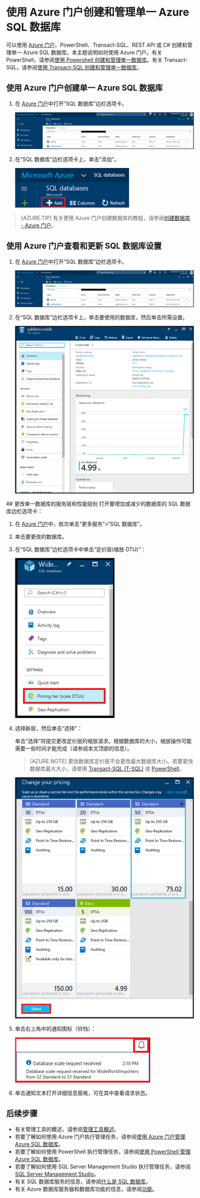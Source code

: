 <properties
    pageTitle="Azure 门户：创建和管理单一 Azure SQL 数据库 | Azure"
    description="快速参考：如何使用 Azure 门户创建和管理单一 Azure SQL 数据库"
    services="sql-database"
    documentationcenter=""
    author="CarlRabeler"
    manager="jhubbard"
    editor="" />
<tags
    ms.service="sql-database"
    ms.custom="single databases"
    ms.devlang="NA"
    ms.workload="data-management"
    ms.topic="article"
    ms.tgt_pltfrm="NA"
    ms.date="02/06/2017"
    wacn.date="03/24/2017"
    ms.author="carlrab" />  


# 使用 Azure 门户创建和管理单一 Azure SQL 数据库

可以使用 [Azure 门户](https://portal.azure.cn/)、PowerShell、Transact-SQL、REST API 或 C# 创建和管理单一 Azure SQL 数据库。本主题说明如何使用 Azure 门户。有关 PowerShell，请参阅[使用 Powershell 创建和管理单一数据库](/documentation/articles/sql-database-manage-single-databases-powershell/)。有关 Transact-SQL，请参阅[使用 Transact-SQL 创建和管理单一数据库](/documentation/articles/sql-database-manage-single-databases-tsql/)。

## 使用 Azure 门户创建单一 Azure SQL 数据库

1. 在 [Azure 门户](https://portal.azure.cn/)中打开“SQL 数据库”边栏选项卡。

    ![SQL 数据库](./media/sql-database-get-started/sql-databases.png)  

2. 在“SQL 数据库”边栏选项卡上，单击“添加”。

    ![添加 sql 数据库](./media/sql-database-get-started/add-sql-database.png)  


> [AZURE.TIP]
>有关使用 Azure 门户创建数据库的教程，请参阅[创建数据库 - Azure 门户](/documentation/articles/sql-database-get-started/)。
>    

## 使用 Azure 门户查看和更新 SQL 数据库设置

1. 在 [Azure 门户](https://portal.azure.cn/)中打开“SQL 数据库”边栏选项卡。

    ![SQL 数据库](./media/sql-database-get-started/sql-databases.png)  


2. 在“SQL 数据库”边栏选项卡上，单击要使用的数据库，然后单击所需设置。

    ![新建示例 db 边栏选项卡](./media/sql-database-get-started/new-sample-db-blade.png)  


##<a name="change-the-service-tier-and-performance-level-of-a-single-database"></a> 更改单一数据库的服务层和性能级别
打开要增加或减少的数据库的 SQL 数据库边栏选项卡：

1. 在 [Azure 门户](https://portal.azure.cn)中，依次单击“更多服务”>“SQL 数据库”。
2. 单击要更改的数据库。
3. 在“SQL 数据库”边栏选项卡中单击“定价层(缩放 DTU)”：
   
   ![定价层](./media/sql-database-manage-single-database-portal/new-tier.png)  
4. 选择新层，然后单击“选择”：
   
   单击“选择”将提交更改定价层的缩放请求。根据数据库的大小，缩放操作可能需要一些时间才能完成（请参阅本文顶部的信息）。
   
   > [AZURE.NOTE]
   >更改数据库定价层不会更改最大数据库大小。若要更改数据库最大大小，请使用 [Transact-SQL (T-SQL)](https://msdn.microsoft.com/zh-cn/library/mt574871.aspx) 或 [PowerShell](https://msdn.microsoft.com/zh-cn/library/mt619433.aspx)。
   > 
   > 
   
   ![选择定价层](./media/sql-database-manage-single-database-portal/choose-tier.png)  
5. 单击右上角中的通知图标（铃铛）：
   
   ![通知](./media/sql-database-manage-single-database-portal/scale-notification.png)
6. 单击通知文本打开详细信息窗格，可在其中查看请求状态。

## 后续步骤
* 有关管理工具的概述，请参阅[管理工具概述](/documentation/articles/sql-database-manage-overview/)。
* 若要了解如何使用 Azure 门户执行管理任务，请参阅[使用 Azure 门户管理 Azure SQL 数据库](/documentation/articles/sql-database-manage-portal/)。
* 若要了解如何使用 PowerShell 执行管理任务，请参阅[使用 PowerShell 管理 Azure SQL 数据库](/documentation/articles/sql-database-manage-powershell/)。
* 若要了解如何使用 SQL Server Management Studio 执行管理任务，请参阅 [SQL Server Management Studio](/documentation/articles/sql-database-manage-azure-ssms/)。
* 有关 SQL 数据库服务的信息，请参阅[什么是 SQL 数据库](/documentation/articles/sql-database-technical-overview/)。
* 有关 Azure 数据库服务器和数据库功能的信息，请参阅[功能](/documentation/articles/sql-database-features/)。

<!---HONumber=Mooncake_0320_2017-->
